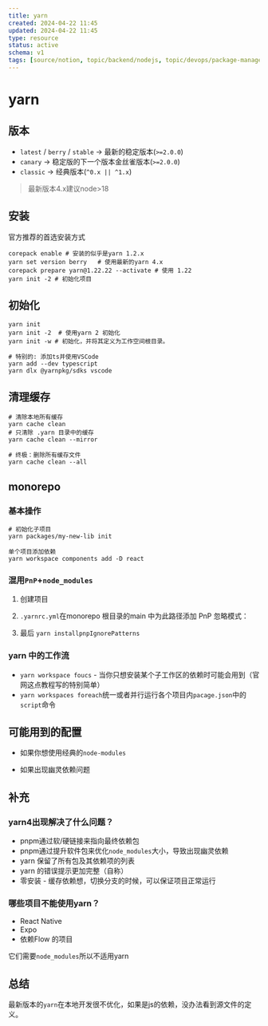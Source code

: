 ```yaml
---
title: yarn
created: 2024-04-22 11:45
updated: 2024-04-22 11:45
type: resource
status: active
schema: v1
tags: [source/notion, topic/backend/nodejs, topic/devops/package-manager, lang/javascript]
---
```


# yarn

## 版本

- `latest` / `berry` / `stable` -> 最新的稳定版本(`>=2.0.0`)
- `canary` -> 稳定版的下一个版本金丝雀版本(`>=2.0.0`)
- `classic` -> 经典版本(`^0.x || ^1.x`)

> 最新版本4.x建议node>18

## 安装

官方推荐的首选安装方式

```
corepack enable # 安装的似乎是yarn 1.2.x
yarn set version berry   # 使用最新的yarn 4.x
corepack prepare yarn@1.22.22 --activate # 使用 1.22
yarn init -2 # 初始化项目
```

## 初始化

```
yarn init
yarn init -2  # 使用yarn 2 初始化
yarn init -w # 初始化，并将其定义为工作空间根目录。

# 特别的: 添加ts并使用VSCode
yarn add --dev typescript
yarn dlx @yarnpkg/sdks vscode
```

## 清理缓存

```
# 清除本地所有缓存
yarn cache clean
# 只清除 .yarn 目录中的缓存
yarn cache clean --mirror

# 终极：删除所有缓存文件
yarn cache clean --all
```

## monorepo

### 基本操作

```
# 初始化子项目
yarn packages/my-new-lib init

单个项目添加依赖
yarn workspace components add -D react
```

### **混用**`PnP`+`node_modules`

1. 创建项目

2. `.yarnrc.yml`在monorepo 根目录的main 中为此路径添加 PnP 忽略模式：

3. 最后 `yarn installpnpIgnorePatterns`

### yarn 中的工作流

- `yarn workspace foucs` - 当你只想安装某个子工作区的依赖时可能会用到（官网这点教程写的特别简单）
- `yarn workspaces foreach`统一或者并行运行各个项目内`pacage.json`中的`script`命令

## 可能用到的配置

- 如果你想使用经典的`node-modules`

- 如果出现幽灵依赖问题

## 补充

### yarn4出现解决了什么问题？

- pnpm通过软/硬链接来指向最终依赖包
- pnpm通过提升软件包来优化`node_modules`大小，导致出现幽灵依赖
- yarn 保留了所有包及其依赖项的列表
- yarn 的错误提示更加完整（自称）
- 零安装 - 缓存依赖想，切换分支的时候，可以保证项目正常运行

### 哪些项目不能使用yarn？

- React Native
- Expo
- 依赖Flow 的项目

它们需要`node_modules`所以不适用yarn

## 总结

最新版本的`yarn`在本地开发很不优化，如果是js的依赖，没办法看到源文件的定义。